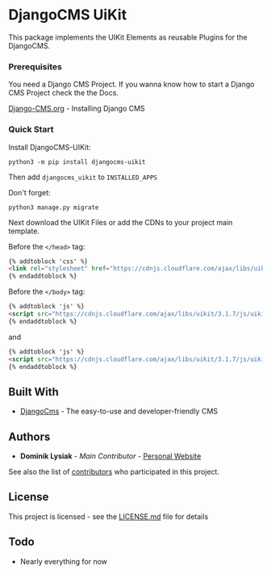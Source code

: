 # DjangoCMS UiKit

This package implements the UIKit Elements as reusable Plugins for the DjangoCMS. 

### Prerequisites

You need a Django CMS Project. 
If you wanna know how to start a Django CMS Project check the the Docs.

[Django-CMS.org](http://docs.django-cms.org/en/release-3.4.x/introduction/install.html) - Installing Django CMS

### Quick Start
Install DjangoCMS-UIKit:

    python3 -m pip install djangocms-uikit
   
Then add ``djangocms_uikit`` to ``INSTALLED_APPS``

Don't forget:

    python3 manage.py migrate
    

Next download the UIKit Files or add the CDNs to your project main template.

Before the ``</head>`` tag:
```html
{% addtoblock 'css' %}
<link rel="stylesheet" href="https://cdnjs.cloudflare.com/ajax/libs/uikit/3.1.7/css/uikit.min.css">
{% endaddtoblock %}
```

Before the ``</body>`` tag:
```html
{% addtoblock 'js' %}
<script src="https://cdnjs.cloudflare.com/ajax/libs/uikit/3.1.7/js/uikit.min.js" type="text/javascript"></script>
{% endaddtoblock %}
```
and

```html
{% addtoblock 'js' %}
<script src="https://cdnjs.cloudflare.com/ajax/libs/uikit/3.1.7/js/uikit-icons.min.js" type="text/javascript"></script>
{% endaddtoblock %}
```

## Built With

* [DjangoCms](https://github.com/divio/django-cms) - The easy-to-use and developer-friendly CMS

## Authors

* **Dominik Lysiak** - *Main Contributor* - [Personal Website](https://dominiklysiak.de)

See also the list of [contributors](https://github.com/domlysi/djangocms-uikit/graphs/contributors) who participated in this project.

## License

This project is licensed - see the [LICENSE.md](LICENSE.md) file for details

## Todo

* Nearly everything for now
